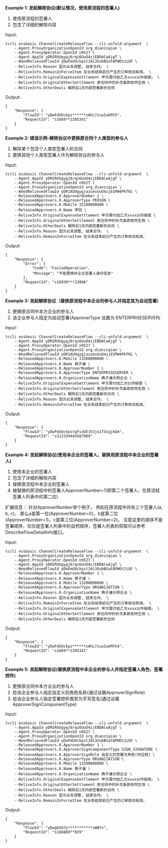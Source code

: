 **Example 1: 发起解除协议(默认情况，使用原流程的签署人)**

1. 使用原流程的签署人
2. 包含了详细的解除内容

Input: 

```
tccli essbasic ChannelCreateReleaseFlow --cli-unfold-argument  \
    --Agent.ProxyOrganizationOpenId org_dianziqian \
    --Agent.ProxyOperator.OpenId n9527 \
    --Agent.AppId yDRSRUUgygj6rqi6UuO4zjEBDACwAjgT \
    --NeedRelievedFlowId yDwFmUUckpst10i3UubBSat8PWOt2iQF \
    --ReliveInfo.Reason 因为业务调整, 结束合作。 \
    --ReliveInfo.RemainInForceItem 在业务结束前已产生的订单依旧有效。 \
    --ReliveInfo.OriginalExpenseSettlement 甲方需付给乙方xxxx以作赔偿。 \
    --ReliveInfo.OriginalOtherSettlement 原合同中的补充条款依然生效 \
    --ReliveInfo.OtherDeals 解除后1天内部签署新的合同
```

Output: 
```
{
    "Response": {
        "FlowId": "yDwFdUUckps******xAhL7zuaIwkMth",
        "RequestId": "s1669**2203341"
    }
}
```

**Example 2: 错误示例-解除协议中更换原合同个人类型的参与人**

1. 解除某个包含个人类型签署人的合同
2. 更换其他个人类型签署人作为解除协议的参与人

Input: 

```
tccli essbasic ChannelCreateReleaseFlow --cli-unfold-argument  \
    --Agent.AppId yDRSRUUgygj6rqi6UuO4zjEBDACwAjgT \
    --Agent.ProxyOperator.OpenId n9527 \
    --Agent.ProxyOrganizationOpenId org_dianziqian \
    --NeedRelievedFlowId yDR1AUUgygjazuesUuO4zjESPW4PkfNi \
    --ReleasedApprovers.0.ApproverNumber 2 \
    --ReleasedApprovers.0.ApproverType PERSON \
    --ReleasedApprovers.0.Mobile 15100000000 \
    --ReleasedApprovers.0.Name 李四 \
    --ReliveInfo.OriginalExpenseSettlement 甲方需付给乙方xxxx以作赔偿 \
    --ReliveInfo.OriginalOtherSettlement 原合同中的补充条款依然生效 \
    --ReliveInfo.OtherDeals 解除后1天内部签署新的合同 \
    --ReliveInfo.Reason 因为业务调整, 结束合作。 \
    --ReliveInfo.RemainInForceItem 在业务结束前已产生的订单依旧有效。
```

Output: 
```
{
    "Response": {
        "Error": {
            "Code": "FailedOperation",
            "Message": "不能更换非企业签署人身份信息"
        },
        "RequestId": "s16939***23898"
    }
}
```

**Example 3: 发起解除协议（替换原流程中本企业的参与人并指定其为自动签署）**

1. 更换原合同中本方企业的参与人
2. 该企业参与人指定为自动签署(ApproverType 设置为 ENTERPRISESERVER)

Input: 

```
tccli essbasic ChannelCreateReleaseFlow --cli-unfold-argument  \
    --Agent.AppId yDRSRUUgygj6rqi6UuO4zjEBDACwAjgT \
    --Agent.ProxyOperator.OpenId n9527 \
    --Agent.ProxyOrganizationOpenId org_dianziqian \
    --NeedRelievedFlowId yDR1AUUgygjazuesUuO4zjESPW4PkfNi \
    --ReleasedApprovers.0.Mobile 13200000000 \
    --ReleasedApprovers.0.Name 典子谦 \
    --ReleasedApprovers.0.ApproverNumber 2 \
    --ReleasedApprovers.0.ApproverType ENTERPRISESERVER \
    --ReleasedApprovers.0.OrganizationName 典子谦示例企业 \
    --ReliveInfo.OriginalExpenseSettlement 甲方需付给乙方以作赔偿 \
    --ReliveInfo.OriginalOtherSettlement 原合同中的补充条款依然生效 \
    --ReliveInfo.OtherDeals 解除后1天内部签署新的合同 \
    --ReliveInfo.Reason 因为业务调整, 结束合作。 \
    --ReliveInfo.RemainInForceItem 在业务结束前已产生的订单依旧有效。
```

Output: 
```
{
    "Response": {
        "FlowId": "yDwFmUUckpstqfvzUE1h3jo1f3cqjkGm",
        "RequestId": "s312334445587989"
    }
}
```

**Example 4: 发起解除协议(使用本企业的签署人，替换用原流程中本企业的签署人)**

1. 使用本企业的签署人
2. 包含了详细的解除内容
3. 替换原流程中本企业的签署人
4. 被替换的原流程中的签署人ApproverNumber=1(即第二个签署人，在原流程签署人列表中的第二位)

扩展信息：
针对ApproverNumber举个例子，
例如在原流程中共有三个签署人(a, b, c)，
那么a是第一位(ApproverNumber=0)，b是第二位(ApproverNumber=1)，c是第三位(ApproverNumber=2)，
注意这里的顺序不是签署顺序，仅仅是签署人列表中的自然顺序，签署人列表的获取可以参考DescribeFlowDetailInfo接口。

Input: 

```
tccli essbasic ChannelCreateReleaseFlow --cli-unfold-argument  \
    --Agent.ProxyOrganizationOpenId org_dianziqian \
    --Agent.ProxyOperator.OpenId n9527 \
    --Agent.AppId yDRSRUUgygj6rqi6UuO4zjEBDACwAjgT \
    --NeedRelievedFlowId yDwFmUUckpst10i3UubBSat8PWOt2iQF \
    --ReleasedApprovers.0.ApproverNumber 1 \
    --ReleasedApprovers.0.Name 典子谦 \
    --ReleasedApprovers.0.Mobile 13200000000 \
    --ReleasedApprovers.0.ApproverType ORGANIZATION \
    --ReleasedApprovers.0.OrganizationName 典子谦示例企业 \
    --ReliveInfo.Reason 因为业务调整, 结束合作。 \
    --ReliveInfo.RemainInForceItem 在业务结束前已产生的订单依旧有效。 \
    --ReliveInfo.OriginalExpenseSettlement 甲方需付给乙方xxxx以作赔偿。 \
    --ReliveInfo.OriginalOtherSettlement 原合同中的补充条款依然生效 \
    --ReliveInfo.OtherDeals 解除后1天内部签署新的合同
```

Output: 
```
{
    "Response": {
        "FlowId": "yDwFdUUckps******xAhL7zuaIwkMth4",
        "RequestId": "s1669**2203341"
    }
}
```

**Example 5: 发起解除协议(替换原流程中本企业的参与人并指定签署人角色、签署控件)**

1. 更换原合同中本方企业的参与人
2. 给该企业参与人指定自定义的角色名称(通过设置ApproverSignRole)
3. 给该企业参与人指定签署控件类型为手写签名(通过设置ApproverSignComponentType)

Input: 

```
tccli essbasic ChannelCreateReleaseFlow --cli-unfold-argument  \
    --Agent.AppId yDRSRUUgygj6rqi6UuO4zjEBDACwAjgT \
    --Agent.ProxyOperator.OpenId n9527 \
    --Agent.ProxyOrganizationOpenId org_dianziqian \
    --NeedRelievedFlowId yDwFmUUckpst10i3UubBSat8PWOt2iQF \
    --ReleasedApprovers.0.ApproverNumber 1 \
    --ReleasedApprovers.0.ApproverSignComponentType SIGN_SIGNATURE \
    --ReleasedApprovers.0.ApproverSignRole 自定义的签署方角色(供应商) \
    --ReleasedApprovers.0.ApproverType ORGANIZATION \
    --ReleasedApprovers.0.Mobile 13200000000 \
    --ReleasedApprovers.0.Name 典子谦 \
    --ReleasedApprovers.0.OrganizationName 典子谦示例企业 \
    --ReliveInfo.OriginalExpenseSettlement 甲方需付给乙方xxxx以作赔偿。 \
    --ReliveInfo.OriginalOtherSettlement 原合同中的补充条款依然生效 \
    --ReliveInfo.OtherDeals 解除后1天内部签署新的合同 \
    --ReliveInfo.Reason 因为业务调整, 结束合作。 \
    --ReliveInfo.RemainInForceItem 在业务结束前已产生的订单依旧有效。
```

Output: 
```
{
    "Response": {
        "FlowId": "yDwgkUU7y***********zWBfv",
        "RequestId": "s168809**839"
    }
}
```

